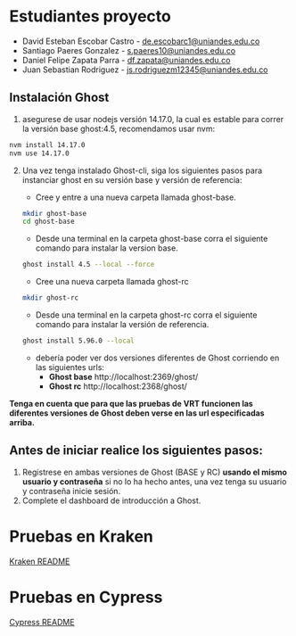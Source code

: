 # Estudiantes proyecto

* David Esteban Escobar Castro - de.escobarc1@uniandes.edu.co
* Santiago Paeres Gonzalez - s.paeres10@uniandes.edu.co
* Daniel Felipe Zapata Parra - df.zapata@uniandes.edu.co
* Juan Sebastian Rodriguez - js.rodriguezm12345@uniandes.edu.co

## Instalación Ghost

1. asegurese de usar nodejs versión 14.17.0, la cual es estable para correr la versión base ghost:4.5, recomendamos usar nvm:
```bash
nvm install 14.17.0
nvm use 14.17.0
```

2. Una vez tenga instalado Ghost-cli, siga los siguientes pasos para instanciar ghost en su versión base y versión de referencia:

    * Cree y entre a una nueva carpeta llamada ghost-base.
    ```bash
    mkdir ghost-base
    cd ghost-base
    ```

    * Desde una terminal en la carpeta ghost-base corra el siguiente comando  para instalar la version base.
    ```bash
    ghost install 4.5 --local --force
    ```

    * Cree una nueva carpeta llamada ghost-rc
    ```bash
    mkdir ghost-rc
    ```

    * Desde una terminal en la carpeta ghost-rc corra el siguiente comando para instalar la versión de referencia.
    ```bash
    ghost install 5.96.0 --local
    ```

    * debería poder ver dos versiones diferentes de Ghost corriendo en las siguientes urls:
        * **Ghost base** http://localhost:2369/ghost/
        * **Ghost rc** http://localhost:2368/ghost/

**Tenga en cuenta que para que las pruebas de VRT funcionen las diferentes versiones de Ghost deben verse en las url especificadas arriba.**

## **Antes de iniciar realice los siguientes pasos:**

1. Registrese en ambas versiones de Ghost (BASE y RC) **usando el mismo usuario y contraseña** si no lo ha hecho antes, una vez tenga su usuario y contraseña inicie sesión.
2. Complete el dashboard de introducción a Ghost.

# Pruebas en Kraken
[Kraken README](Kraken/README-kraken.md)

# Pruebas en Cypress
[Cypress README](Cypress/README-cypress.md)